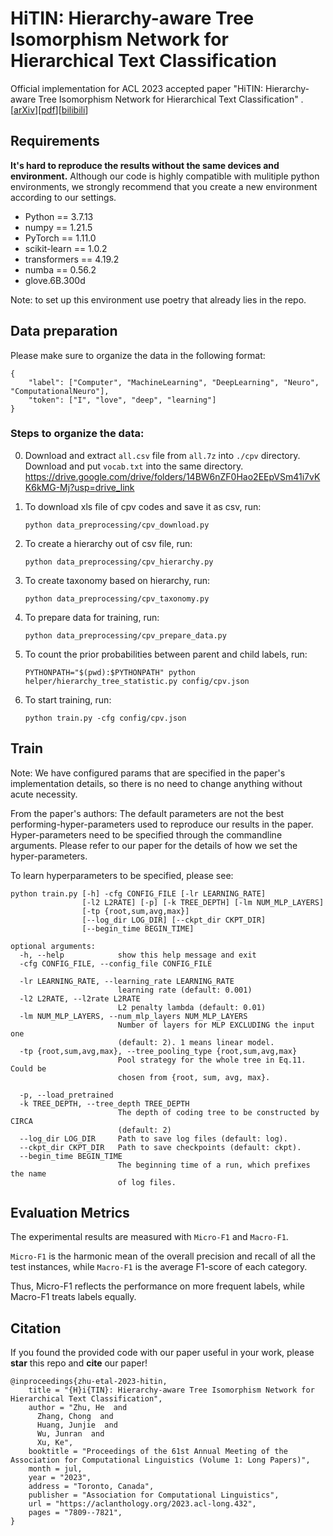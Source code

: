 # HiTIN: Hierarchy-aware Tree Isomorphism Network for Hierarchical Text Classification

Official implementation for ACL 2023 accepted paper "HiTIN: Hierarchy-aware Tree Isomorphism Network for Hierarchical Text Classification" . [[arXiv](https://arxiv.org/abs/2305.15182)][[pdf](https://arxiv.org/pdf/2305.15182.pdf)][[bilibili](https://www.bilibili.com/video/BV1vL411i7uY/?share_source=copy_web&vd_source=a9cc6ff9a8cf3c92bf2375da5b56a007)]

## Requirements

**It's hard to reproduce the results without the same devices and environment.** Although our code is highly compatible with mulitiple python environments, we strongly recommend that you create a new environment according to our settings.

- Python == 3.7.13
- numpy == 1.21.5
- PyTorch == 1.11.0
- scikit-learn == 1.0.2
- transformers == 4.19.2
- numba == 0.56.2
- glove.6B.300d

Note: to set up this environment use poetry that already lies in the repo.

## Data preparation

Please make sure to organize the data in the following format:

```
{
    "label": ["Computer", "MachineLearning", "DeepLearning", "Neuro", "ComputationalNeuro"],
    "token": ["I", "love", "deep", "learning"]
}

```

### Steps to organize the data:

0. Download and extract `all.csv` file from `all.7z` into `./cpv` directory. Download and put `vocab.txt` into the same directory.
   https://drive.google.com/drive/folders/14BW6nZF0Hao2EEpVSm41i7vKK6kMG-Mj?usp=drive_link

1. To download xls file of cpv codes and save it as csv, run:
   ```shell
   python data_preprocessing/cpv_download.py
   ```
2. To create a hierarchy out of csv file, run:
   ```shell
   python data_preprocessing/cpv_hierarchy.py
   ```
3. To create taxonomy based on hierarchy, run:
   ```shell
   python data_preprocessing/cpv_taxonomy.py
   ```
4. To prepare data for training, run:
   ```shell
   python data_preprocessing/cpv_prepare_data.py
   ```
5. To count the prior probabilities between parent and child labels, run:
   ```shell
   PYTHONPATH="$(pwd):$PYTHONPATH" python helper/hierarchy_tree_statistic.py config/cpv.json
   ```
6. To start training, run:
   ```shell
   python train.py -cfg config/cpv.json
   ```

## Train

Note: We have configured params that are specified in the paper's implementation details, so there is no need to change anything without acute necessity.

From the paper's authors:
The default parameters are not the best performing-hyper-parameters used to reproduce our results in the paper. Hyper-parameters need to be specified through the commandline arguments. Please refer to our paper for the details of how we set the hyper-parameters.

To learn hyperparameters to be specified, please see:

```
python train.py [-h] -cfg CONFIG_FILE [-lr LEARNING_RATE]
                [-l2 L2RATE] [-p] [-k TREE_DEPTH] [-lm NUM_MLP_LAYERS]
                [-tp {root,sum,avg,max}]
                [--log_dir LOG_DIR] [--ckpt_dir CKPT_DIR]
                [--begin_time BEGIN_TIME]

optional arguments:
  -h, --help            show this help message and exit
  -cfg CONFIG_FILE, --config_file CONFIG_FILE

  -lr LEARNING_RATE, --learning_rate LEARNING_RATE
                        learning rate (default: 0.001)
  -l2 L2RATE, --l2rate L2RATE
                        L2 penalty lambda (default: 0.01)
  -lm NUM_MLP_LAYERS, --num_mlp_layers NUM_MLP_LAYERS
                        Number of layers for MLP EXCLUDING the input one
                        (default: 2). 1 means linear model.
  -tp {root,sum,avg,max}, --tree_pooling_type {root,sum,avg,max}
                        Pool strategy for the whole tree in Eq.11. Could be
                        chosen from {root, sum, avg, max}.

  -p, --load_pretrained
  -k TREE_DEPTH, --tree_depth TREE_DEPTH
                        The depth of coding tree to be constructed by CIRCA
                        (default: 2)
  --log_dir LOG_DIR     Path to save log files (default: log).
  --ckpt_dir CKPT_DIR   Path to save checkpoints (default: ckpt).
  --begin_time BEGIN_TIME
                        The beginning time of a run, which prefixes the name
                        of log files.
```

## Evaluation Metrics

The experimental results are measured with `Micro-F1` and `Macro-F1`.

`Micro-F1` is the harmonic mean of the overall precision and recall of all the test instances, while
`Macro-F1` is the average F1-score of each category.

Thus, Micro-F1 reflects the performance on more frequent labels, while Macro-F1 treats labels equally.

## Citation

If you found the provided code with our paper useful in your work, please **star** this repo and **cite** our paper!

```
@inproceedings{zhu-etal-2023-hitin,
    title = "{H}i{TIN}: Hierarchy-aware Tree Isomorphism Network for Hierarchical Text Classification",
    author = "Zhu, He  and
      Zhang, Chong  and
      Huang, Junjie  and
      Wu, Junran  and
      Xu, Ke",
    booktitle = "Proceedings of the 61st Annual Meeting of the Association for Computational Linguistics (Volume 1: Long Papers)",
    month = jul,
    year = "2023",
    address = "Toronto, Canada",
    publisher = "Association for Computational Linguistics",
    url = "https://aclanthology.org/2023.acl-long.432",
    pages = "7809--7821",
}
```
